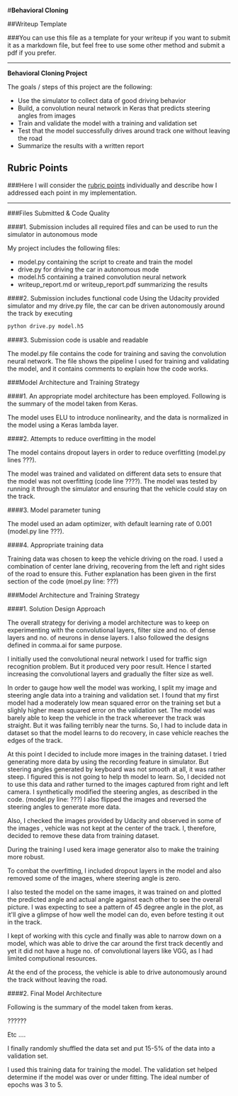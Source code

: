 #**Behavioral Cloning** 

##Writeup Template

###You can use this file as a template for your writeup if you want to submit it as a markdown file, but feel free to use some other method and submit a pdf if you prefer.

---

**Behavioral Cloning Project**

The goals / steps of this project are the following:
* Use the simulator to collect data of good driving behavior
* Build, a convolution neural network in Keras that predicts steering angles from images
* Train and validate the model with a training and validation set
* Test that the model successfully drives around track one without leaving the road
* Summarize the results with a written report


[//]: # (Image References)

[image1]: ./examples/placeholder.png "Model Visualization"
[image2]: ./examples/placeholder.png "Grayscaling"
[image3]: ./examples/placeholder_small.png "Recovery Image"
[image4]: ./examples/placeholder_small.png "Recovery Image"
[image5]: ./examples/placeholder_small.png "Recovery Image"
[image6]: ./examples/placeholder_small.png "Normal Image"
[image7]: ./examples/placeholder_small.png "Flipped Image"

## Rubric Points
###Here I will consider the [rubric points](https://review.udacity.com/#!/rubrics/432/view) individually and describe how I addressed each point in my implementation.  

---
###Files Submitted & Code Quality

####1. Submission includes all required files and can be used to run the simulator in autonomous mode

My project includes the following files:
* model.py containing the script to create and train the model
* drive.py for driving the car in autonomous mode
* model.h5 containing a trained convolution neural network 
* writeup_report.md or writeup_report.pdf summarizing the results

####2. Submission includes functional code
Using the Udacity provided simulator and my drive.py file, the car can be driven autonomously around the track by executing 
```sh
python drive.py model.h5
```

####3. Submission code is usable and readable

The model.py file contains the code for training and saving the convolution neural network. The file shows the pipeline I used for training and validating the model, and it contains comments to explain how the code works.

###Model Architecture and Training Strategy

####1. An appropriate model architecture has been employed. Following is the summary of the model taken from Keras.



The model uses ELU to introduce nonlinearity, and the data is normalized in the model using a Keras lambda layer. 

####2. Attempts to reduce overfitting in the model

The model contains dropout layers in order to reduce overfitting (model.py lines ???). 

The model was trained and validated on different data sets to ensure that the model was not overfitting (code line ????). The model was tested by running it through the simulator and ensuring that the vehicle could stay on the track.

####3. Model parameter tuning

The model used an adam optimizer, with default learning rate of 0.001 (model.py line ???).

####4. Appropriate training data

Training data was chosen to keep the vehicle driving on the road. I used a combination of center lane driving, recovering from the left and right sides of the road to ensure this. Futher explanation has been given in the first section of the code (moel.py line: ???)

 

###Model Architecture and Training Strategy

####1. Solution Design Approach

The overall strategy for deriving a model architecture was to keep on experimenting with the convolutional layers, filter size and no. of dense layers and no. of neurons in dense layers. I also followed the designs defined in comma.ai for same purpose.

I initially used the convolutional neural network I used for traffic sign recognition problem. But it produced very poor result. Hence I started increasing the convolutional layers and gradually the filter size as well.  

In order to gauge how well the model was working, I split my image and steering angle data into a training and validation set. I found that my first model had a moderately low mean squared error on the training set but a slighly higher mean squared error on the validation set. The model was barely able to keep the vehicle in the track whereever the track was straight. But it was failing terribly near the turns. So, I had to include data in dataset so that the model learns to do recovery, in case vehicle reaches the edges of the track. 

At this point I decided to include more images in the training dataset. I tried generating more data by using the recording feature in simulator. But steering angles generated by keyboard was not smooth at all, it was rather steep. I figured this is not going to help th model to learn. So, I decided not to use this data and rather turned to the images captured from right and left camera. I synthetically modified the steering angles, as described in the code. (model.py line: ???)
I also flipped the images and reversed the steering angles to generate more data.

Also, I checked the images provided by Udacity and observed in some of the images , vehicle was not kept at the center of the track. I, therefore, decided to remove these data from training dataset.

During the training I used kera image generator also to make the training more robust.



To combat the overfitting, I included dropout layers in the model and also removed some of the images, where steering angle is zero.

I also tested the model on the same images, it was trained on and plotted the predicted angle and actual angle against each other to see the overall picture. I was expecting to see a pattern of 45 degree angle in the plot, as it'll give a glimpse of how well the model can do, even before testing it out in the track.

I kept of working with this cycle and finally was able to narrow down on a model, which was able to drive the car around the first track decently and yet it did not have a huge no. of convolutional layers like VGG, as I had limited computional resources. 


At the end of the process, the vehicle is able to drive autonomously around the track without leaving the road.

####2. Final Model Architecture

Following is the summary of the model taken from keras.

??????

Etc ....



I finally randomly shuffled the data set and put 15-5% of the data into a validation set.

I used this training data for training the model. The validation set helped determine if the model was over or under fitting. The ideal number of epochs was 3 to 5. 
